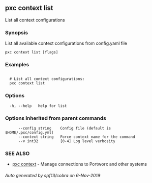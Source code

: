 ## pxc context list

List all context configurations

### Synopsis

List all available context configurations from config.yaml file

```
pxc context list [flags]
```

### Examples

```

  # List all context configurations:
  pxc context list
```

### Options

```
  -h, --help   help for list
```

### Options inherited from parent commands

```
      --config string    Config file (default is $HOME/.pxc/config.yml)
      --context string   Force context name for the command
      --v int32          [0-4] Log level verbosity
```

### SEE ALSO

* [pxc context](pxc_context.md)	 - Manage connections to Portworx and other systems

###### Auto generated by spf13/cobra on 6-Nov-2019
